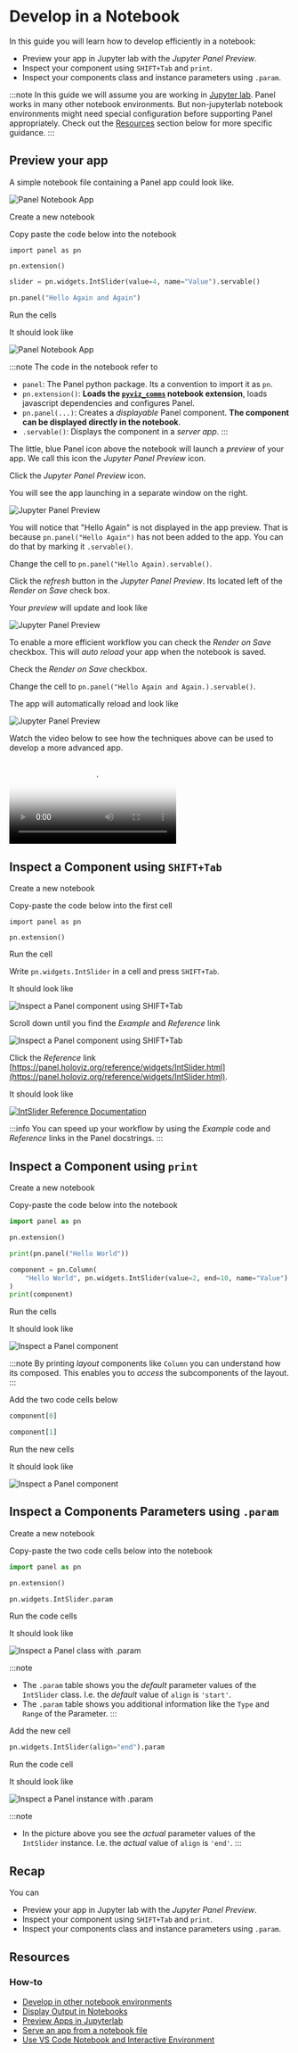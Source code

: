 # Develop in a Notebook

In this guide you will learn how to develop efficiently in a notebook:

- Preview your app in Jupyter lab with the *Jupyter Panel Preview*.
- Inspect your component using `SHIFT+Tab` and `print`.
- Inspect your components class and instance parameters using `.param`.

:::note
In this guide we will assume you are working in [Jupyter lab](https://jupyter.org/). Panel works in many other notebook environments. But non-jupyterlab notebook environments might need special configuration before supporting Panel appropriately. Check out the [Resources](#resources) section below for more specific guidance.
:::

## Preview your app

A simple notebook file containing a Panel app could look like.

![Panel Notebook App](../_static/images/develop_notebook_simple_example.png)

Create a new notebook

Copy paste the code below into the notebook

```{python}
import panel as pn

pn.extension()
```

```python
slider = pn.widgets.IntSlider(value=4, name="Value").servable()
```

```python
pn.panel("Hello Again and Again")
```

Run the cells

It should look like

![Panel Notebook App](../_static/images/develop_notebook_simple_example.png)

:::note
The code in the notebook refer to

- `panel`: The Panel python package. Its a convention to import it as `pn`.
- `pn.extension()`: **Loads the [`pyviz_comms`](https://github.com/holoviz/pyviz_comms) notebook extension**, loads javascript dependencies and configures Panel.
- `pn.panel(...)`: Creates a *displayable* Panel component. **The component can be displayed directly in the notebook**.
- `.servable()`: Displays the component in a *server app*.
:::

The little, blue Panel icon above the notebook will launch a *preview* of your app. We call this icon the *Jupyter Panel Preview* icon.

Click the *Jupyter Panel Preview* icon.

You will see the app launching in a separate window on the right.

![Jupyter Panel Preview](../_static/images/develop_notebook_simple_example_open_preview.png)

You will notice that "Hello Again" is not displayed in the app preview. That is because `pn.panel("Hello Again")` has not been added to the app. You can do that by marking it `.servable()`.

Change the cell to `pn.panel("Hello Again).servable()`.

Click the *refresh* button in the *Jupyter Panel Preview*. Its located left of the *Render on Save* check box.

Your *preview* will update and look like

![Jupyter Panel Preview](../_static/images/develop_notebook_simple_example_add_hello_again.png)

To enable a more efficient workflow you can check the *Render on Save* checkbox. This will *auto reload* your app when the notebook is saved.

Check the *Render on Save* checkbox.

Change the cell to `pn.panel("Hello Again and Again.).servable()`.

The app will automatically reload and look like

![Jupyter Panel Preview](../_static/images/develop_notebook_simple_example_add_hello_again_and_again.png)

Watch the video below to see how the techniques above can be used to develop a more advanced app.

<video controls="" poster="../_static/images/jupyter_panel_preview_in_action.png">
    <source src="https://assets.holoviz.org/panel/tutorials/jupyter_panel_preview_in_action.mp4" type="video/mp4" style="max-height: 400px; max-width: 100%;">
    Your browser does not support the video tag.
</video>

## Inspect a Component using `SHIFT+Tab`

Create a new notebook

Copy-paste the code below into the first cell

```{python}
import panel as pn

pn.extension()
```

Run the cell

Write `pn.widgets.IntSlider` in a cell and press `SHIFT+Tab`.

It should look like

![Inspect a Panel component using SHIFT+Tab](../_static/images/notebook_inspect_shift_tab.png)

Scroll down until you find the *Example* and *Reference* link

![Inspect a Panel component using SHIFT+Tab](../_static/images/notebook_inspect_shift_tab_link.png)

Click the *Reference* link [https://panel.holoviz.org/reference/widgets/IntSlider.html](https://panel.holoviz.org/reference/widgets/IntSlider.html).

It should look like

[![IntSlider Reference Documentation](../_static/images/notebook_intslider_reference_doc.png)](https://panel.holoviz.org/reference/widgets/IntSlider.html)

:::info
You can speed up your workflow by using the *Example* code and *Reference* links in the Panel docstrings.
:::

## Inspect a Component using `print`

Create a new notebook

Copy-paste the code below into the notebook

```python
import panel as pn

pn.extension()
```

```python
print(pn.panel("Hello World"))
```

```python
component = pn.Column(
    "Hello World", pn.widgets.IntSlider(value=2, end=10, name="Value")
)
print(component)
```

Run the cells

It should look like

![Inspect a Panel component](../_static/images/notebook_inspect_print.png)

:::note
By printing *layout* components like `Column` you can understand how its composed. This enables you to *access* the subcomponents of the layout.
:::

Add the two code cells below

```python
component[0]
```

```python
component[1]
```

Run the new cells

It should look like

![Inspect a Panel component](../_static/images/notebook_inspect_print_1.png)

## Inspect a Components Parameters using `.param`

Create a new notebook

Copy-paste the two code cells below into the notebook

```python
import panel as pn

pn.extension()
```

```python
pn.widgets.IntSlider.param
```

Run the code cells

It should look like

![Inspect a Panel class with .param](../_static/images/notebook_inspect_param.png)

:::note
- The `.param` table shows you the *default* parameter values of the `IntSlider` class. I.e. the *default* value of `align` is `'start'`.
- The `.param` table shows you additional information like the `Type` and `Range` of the Parameter.
:::

Add the new cell

```python
pn.widgets.IntSlider(align="end").param
```

Run the code cell

It should look like

![Inspect a Panel instance with .param](../_static/images/notebook_inspect_param.png)

:::note
- In the picture above you see the *actual* parameter values of the `IntSlider` instance. I.e. the *actual* value of `align` is `'end'`.
:::

## Recap

You can

- Preview your app in Jupyter lab with the *Jupyter Panel Preview*.
- Inspect your component using `SHIFT+Tab` and `print`.
- Inspect your components class and instance parameters using `.param`.

## Resources

### How-to

- [Develop in other notebook environments](../how_to/notebook/notebook.html)
- [Display Output in Notebooks](../how_to/notebook/notebook.html)
- [Preview Apps in Jupyterlab](../how_to/notebook/jupyterlabpreview.md)
- [Serve an app from a notebook file](serve.md)
- [Use VS Code Notebook and Interactive Environment](../how_to/editor/vscode_configure.html#notebook-and-interactive-environment)
